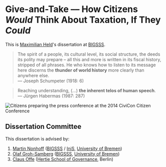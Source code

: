 # Give-and-Take –– How Citizens *Would* Think About Taxation, If They *Could*

This is [Maximilian Held](http://www.maxheld.de)'s dissertation at [BIGSSS](http://www.bigsss-bremen.de).

> The spirit of a people, its cultural level, its social structure, the deeds its polity may prepare – all this and more is written in its fiscal history, stripped of all phrases.
> He who knows how to listen to its message here discerns the **thunder of world history** more clearly than anywhere else.  
> –– Joseph Schumpeter (1918: 6)

> Reaching understanding, (...) **the inherent telos of human speech**.  
> –– Jürgen Habermas (1987: 287)

![Citizens preparing the press conference at the 2014 CiviCon Citizen Conference](https://dl.dropboxusercontent.com/u/5341489/images/civicon-prep-poster_small.jpg)


## Dissertation Committee

This dissertation is advised by:

1. [Martin Nonhoff](http://www.iniis.uni-bremen.de/personen/martin-nonhoff/)
([BIGSSS](http://www.bigsss-bremen.de) / [IniS](http://www.iniis.uni-bremen.de/), [University of Bremen](http://www.uni-bremen.de))
2. [Olaf Groh-Samberg](http://ogs.bigsss-bremen.de/index.php?id=12)
([BIGSSS](http://www.bigsss-bremen.de), [University of Bremen](http://www.uni-bremen.de))
3. [Claus Offe](http://www.hertie-school.org/offe/)
([Hertie School of Governance](http://www.hertie-school.org), Berlin)
